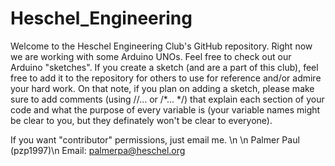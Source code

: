 Heschel_Engineering
===================

Welcome to the Heschel Engineering Club's GitHub repository. Right now we are working with some Arduino UNOs. Feel free to check out our Arduino "sketches". If you create a sketch (and are a part of this club), feel free to add it to the repository for others to use for reference and/or admire your hard work. On that note, if you plan on adding a sketch, please make sure to add comments (using //... or /*... */) that explain each section of your code and what the purpose of every variable is (your variable names might be clear to you, but they definately won't be clear to everyone).

If you want "contributor" permissions, just email me.
\n
\n
Palmer Paul (pzp1997)\n
Email: palmerpa@heschel.org
